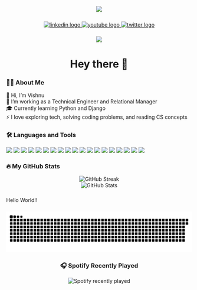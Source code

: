 <div align="center">
  <img height="150" src="https://media.giphy.com/media/M9gbBd9nbDrOTu1Mqx/giphy.gif" />
</div>

###

<div align="center">
  <a href="https://www.linkedin.com/in/your-linkedin-username/">
    <img src="https://img.shields.io/static/v1?message=LinkedIn&logo=linkedin&label=&color=0077B5&logoColor=white&labelColor=&style=for-the-badge" height="25" alt="linkedin logo" />
  </a>
  <a href="https://www.youtube.com/your-channel">
    <img src="https://img.shields.io/static/v1?message=Youtube&logo=youtube&label=&color=FF0000&logoColor=white&labelColor=&style=for-the-badge" height="25" alt="youtube logo" />
  </a>
  <a href="https://twitter.com/your-twitter">
    <img src="https://img.shields.io/static/v1?message=Twitter&logo=twitter&label=&color=1DA1F2&logoColor=white&labelColor=&style=for-the-badge" height="25" alt="twitter logo" />
  </a>
</div>

###

<div align="center">
  <img src="https://visitor-badge.laobi.icu/badge?page_id=vishnu-arU.vishnu-arU" />
</div>

###

<h1 align="center">Hey there 👋</h1>

###

### 👨‍💻 About Me

👋 Hi, I’m Vishnu  
🔭 I’m working as a Technical Engineer and Relational Manager  
🎓 Currently learning Python and Django  
⚡ I love exploring tech, solving coding problems, and reading CS concepts

###

### 🛠 Languages and Tools

<div align="left">
  <img src="https://cdn.jsdelivr.net/gh/devicons/devicon/icons/firebase/firebase-plain.svg" height="40" />
  <img src="https://cdn.jsdelivr.net/gh/devicons/devicon/icons/anaconda/anaconda-original.svg" height="40" />
  <img src="https://cdn.jsdelivr.net/gh/devicons/devicon/icons/androidstudio/androidstudio-original.svg" height="40" />
  <img src="https://cdn.jsdelivr.net/gh/devicons/devicon/icons/bootstrap/bootstrap-original.svg" height="40" />
  <img src="https://cdn.jsdelivr.net/gh/devicons/devicon/icons/c/c-original.svg" height="40" />
  <img src="https://cdn.jsdelivr.net/gh/devicons/devicon/icons/dart/dart-original.svg" height="40" />
  <img src="https://cdn.jsdelivr.net/gh/devicons/devicon/icons/flutter/flutter-original.svg" height="40" />
  <img src="https://cdn.jsdelivr.net/gh/devicons/devicon/icons/html5/html5-original.svg" height="40" />
  <img src="https://cdn.jsdelivr.net/gh/devicons/devicon/icons/javascript/javascript-original.svg" height="40" />
  <img src="https://cdn.jsdelivr.net/gh/devicons/devicon/icons/matlab/matlab-original.svg" height="40" />
  <img src="https://cdn.jsdelivr.net/gh/devicons/devicon/icons/mysql/mysql-original.svg" height="40" />
  <img src="https://cdn.jsdelivr.net/gh/devicons/devicon/icons/nodejs/nodejs-original.svg" height="40" />
  <img src="https://cdn.jsdelivr.net/gh/devicons/devicon/icons/numpy/numpy-original.svg" height="40" />
  <img src="https://cdn.jsdelivr.net/gh/devicons/devicon/icons/opencv/opencv-original.svg" height="40" />
  <img src="https://cdn.jsdelivr.net/gh/devicons/devicon/icons/pandas/pandas-original.svg" height="40" />
  <img src="https://cdn.jsdelivr.net/gh/devicons/devicon/icons/php/php-original.svg" height="40" />
  <img src="https://cdn.jsdelivr.net/gh/devicons/devicon/icons/postgresql/postgresql-original.svg" height="40" />
  <img src="https://cdn.jsdelivr.net/gh/devicons/devicon/icons/python/python-original.svg" height="40" />
  <img src="https://cdn.jsdelivr.net/gh/devicons/devicon/icons/tensorflow/tensorflow-original.svg" height="40" />
</div>

###

### 🔥 My GitHub Stats

<div align="center">
  <img src="https://streak-stats.demolab.com?user=vishnu-arU&theme=dark&hide_border=false&border_radius=5" height="220" alt="GitHub Streak" />
</div>

<div align="center">
  <img src="https://github-readme-stats.vercel.app/api?username=vishnu-arU&show_icons=true&theme=dark&hide_border=false" height="200" alt="GitHub Stats" />
</div>

###

<p align="left">Hello World!!</p>

###

<img src="https://raw.githubusercontent.com/vishnu-arU/vishnu-arU/output/snake.svg" alt="Snake animation" />

###

<div align="center">
  <h3>🎧 Spotify Recently Played</h3>
  <img src="https://spotify-recently-played-readme.vercel.app/api?user=31mirnabr7mdrfjsppce7svxp6qu&width=400" alt="Spotify recently played" />
</div>
